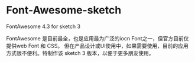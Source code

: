 # Font-Awesome-sketch
FontAwesome 4.3 for sketch 3  

FontAwesome 是目前最全，也是应用最为广泛的iocn Font之一，但官方目前仅提供web Font 和 CSS。
但在产品设计或UI使用中，如果需要使用，目前的应用方式很不便利。特制作该 sketch 3 版本，以便于更多朋友使用。
